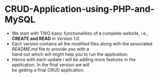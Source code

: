 # CRUD-Application-using-PHP-and-MySQL
* We start with TWO basic functionalities of a complete website, i.e., **CREATE and READ** in _Version 1.0_.
* Each version contains all the modified files along with the associated _README.md_ file to provide you with a  
  hand out which will might help you to run the application.
* Hence with each update i will be adding more features in the application. In the final version we will  
  be getting a final CRUD application.
